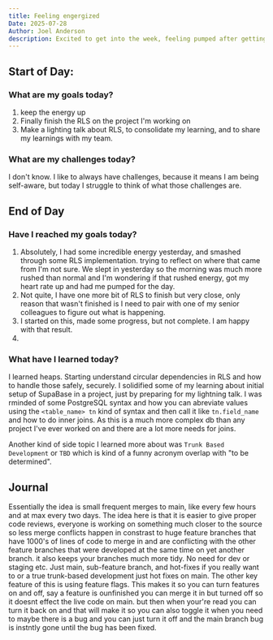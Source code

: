 ```yaml
---
title: Feeling engergized
Date: 2025-07-28
Author: Joel Anderson
description: Excited to get into the week, feeling pumped after getting some good learnings and exploring over the weekend.
---
```


## Start of Day:

### What are my goals today?
1. keep the energy up
2. Finally finish the RLS on the project I'm working on
3. Make a lighting talk about RLS, to consolidate my learning, and to share my learnings with my team.


### What are my challenges today?
I don't know. I like to always have challenges, because it means I am being self-aware, but today I struggle to think of what those challenges are.

## End of Day

### Have I reached my goals today?
1. Absolutely, I had some incredible energy yesterday, and smashed through some RLS implementation. trying to reflect on where that came from I'm not sure. We slept in yesterday so the morning was much more rushed than normal and I'm wondering if that rushed energy, got my heart rate up and had me pumped for the day.
2. Not quite, I have one more bit of RLS to finish but very close, only reason that wasn't finished is I need to pair with one of my senior colleagues to figure out what is happening.
3. I started on this, made some progress, but not complete. I am happy with that result.
4.

### What have I learned today?
I learned heaps.  Starting understand circular dependencies in RLS and how to handle those safely, securely. I solidified some of my learning about initial setup of SupaBase in a project, just by preparing for my lightning talk. I was rminded of some PostgreSQL syntax and how you can abreviate values using the `<table_name> tn` kind of syntax and then call it like `tn.field_name` and how to do inner joins. As this is a much more complex db than any project I've ever worked on and there are a lot more needs for joins.

Another kind of side topic I learned more about was `Trunk Based Development` or `TBD` which is kind of a funny acronym overlap with "to be determined".

## Journal
 Essentially the idea is small frequent merges to main, like every few hours and at max every two days. The idea here is that it is easier to give proper code reviews, everyone is working on something much closer to the source so less merge conflicts happen in constrast to huge feature branches that have 1000's of lines of code to merge in and are conflicting with the other feature branches that were developed at the same time on yet another branch. it also keeps your branches much more tidy. No need for dev or staging etc. Just main, sub-feature branch, and hot-fixes if you really want to or a true trunk-based development just hot fixes on main. The other key feature of this is using feature flags. This makes it so you can turn features on and off, say a feature is ounfinished you can merge it in but turned off so it doesnt effect the live code on main. but then when your're read you can turn it back on and that will make it so you can also toggle it when you need to maybe there is a bug and you can just turn it off and the main branch bug is instntly gone until the bug has been fixed.
